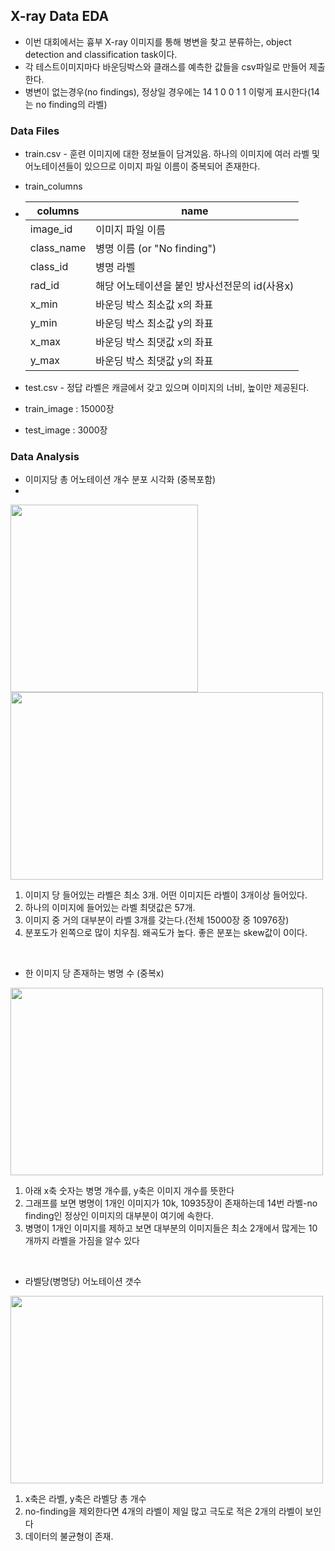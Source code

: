 ## X-ray Data EDA

- 이번 대회에서는 흉부 X-ray 이미지를 통해 병변을 찾고 분류하는, object detection and classification task이다.
- 각 테스트이미지마다 바운딩박스와 클래스를 예측한 값들을 csv파일로 만들어 제출한다.
- 병변이 없는경우(no findings), 정상일 경우에는 14 1 0 0 1 1 이렇게 표시한다(14는 no finding의 라벨)

### Data Files
- train.csv - 훈련 이미지에 대한 정보들이 담겨있음. 하나의 이미지에 여러 라벨 및 어노테이션들이 있으므로 이미지 파일 이름이 중복되어 존재한다.
- train_columns
-   | columns | name | 
    |-------|----------------|
    |image_id | 이미지 파일 이름
    class_name | 병명 이름 (or "No finding")
    class_id | 병명 라벨
    rad_id | 해당 어노테이션을 붙인 방사선전문의 id(사용x)
    x_min | 바운딩 박스 최소값 x의 좌표
    y_min | 바운딩 박스 최소값 y의 좌표
    x_max | 바운딩 박스 최댓값 x의 좌표
    y_max | 바운딩 박스 최댓값 y의 좌표
    
- test.csv - 정답 라벨은 캐글에서 갖고 있으며 이미지의 너비, 높이만 제공된다.
- train_image : 15000장
- test_image : 3000장

### Data Analysis

- 이미지당 총 어노테이션 개수 분포 시각화 (중복포함)
- 
<img src="https://user-images.githubusercontent.com/103362361/203062793-be1485e2-d51e-40ff-8bee-29f7f6ed5ea9.png"  width="300" height="300"/>
<img src="https://user-images.githubusercontent.com/103362361/203064037-225c2208-1fb5-4662-a858-f8df5df52ce4.png"  width="500" height="300"/>

1. 이미지 당 들어있는 라벨은 최소 3개. 어떤 이미지든 라벨이 3개이상 들어있다.
2. 하나의 이미지에 들어있는 라벨 최댓값은 57개.
3. 이미지 중 거의 대부분이 라벨 3개를 갖는다.(전체 15000장 중 10976장)
4. 분포도가 왼쪽으로 많이 치우침. 왜곡도가 높다. 좋은 분포는 skew값이 0이다.

<br/>

- 한 이미지 당 존재하는 병명 수 (중복x)
<img src="https://user-images.githubusercontent.com/103362361/203064397-f3127560-e664-409e-b50a-2012dc7f41a5.png"  width="500" height="300"/>

1. 아래 x축 숫자는 병명 개수를, y축은 이미지 개수를 뜻한다
2. 그래프를 보면 병명이 1개인 이미지가 10k, 10935장이 존재하는데 14번 라벨-no finding인 정상인 이미지의 대부분이 여기에 속한다. 
3. 병명이 1개인 이미지를 제하고 보면 대부분의 이미지들은 최소 2개에서 많게는 10개까지 라벨을 가짐을 알수 있다

<br/>

- 라벨당(병명당) 어노테이션 갯수

<img src="https://user-images.githubusercontent.com/103362361/203063219-533f3ba5-1609-462f-ae4f-81cec55a26b1.png"  width="500" height="300"/>

1. x축은 라벨, y축은 라벨당 총 개수
2. no-finding을 제외한다면 4개의 라벨이 제일 많고 극도로 적은 2개의 라벨이 보인다
3. 데이터의 불균형이 존재. 


